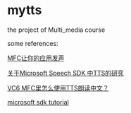 # mytts
the project of Multi_media course

some references:

 [MFC让你的应用发声](http://www.vephp.com/jiaocheng/9142.html)

[关于Microsoft Speech SDK 中TTS的研究](https://www.cnblogs.com/ChangTan/archive/2011/06/01/2065324.html)

[VC6 MFC里怎么使用TTS朗读中文？]( https://blog.csdn.net/robinson_911/article/details/20388703 )

[microsoft sdk tutorial](https://docs.microsoft.com/en-us/previous-versions/windows/desktop/ee125082%28v%3dvs.85%29)